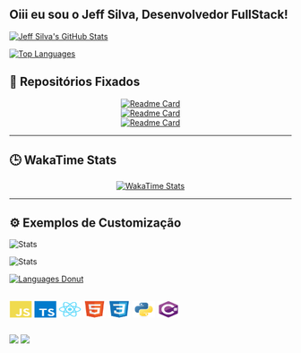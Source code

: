 ## Oiii eu sou o Jeff Silva, Desenvolvedor FullStack!

<!-- Estatísticas Gerais -->
[![Jeff Silva's GitHub Stats](https://github-readme-stats.vercel.app/api?username=jeffsilva03&show_icons=true&theme=radical&hide=issues,prs)](https://github.com/jeffsilva03)

<!-- Top Languages -->
[![Top Languages](https://github-readme-stats.vercel.app/api/top-langs/?username=jeffsilva03&layout=compact&langs_count=8)](https://github.com/jeffsilva03)


## 📌 Repositórios Fixados

<div align="center">

[![Readme Card](https://github-readme-stats.vercel.app/api/pin/?username=jeffsilva03&repo=PROJETO-SEMESTRAL)](https://github.com/jeffsilva03/PROJETO-SEMESTRAL)  
[![Readme Card](https://github-readme-stats.vercel.app/api/pin/?username=jeffsilva03&repo=meu-projeto-2)](https://github.com/jeffsilva03/meu-projeto-2)  
[![Readme Card](https://github-readme-stats.vercel.app/api/pin/?username=jeffsilva03&repo=meu-projeto-3)](https://github.com/jeffsilva03/meu-projeto-3)

</div>

---

## 🕒 WakaTime Stats

<div align="center">

[![WakaTime Stats](https://github-readme-stats.vercel.app/api/wakatime?username=jeffsilva03&layout=compact)](https://github.com/anuraghazra/github-readme-stats)

</div>

---

## ⚙️ Exemplos de Customização


![Stats](https://github-readme-stats.vercel.app/api?username=jeffsilva03&show_icons=true&theme=dracula)


![Stats](https://github-readme-stats.vercel.app/api?username=jeffsilva03&show_icons=true&hide=contribs,rank)


[![Languages Donut](https://github-readme-stats.vercel.app/api/top-langs/?username=jeffsilva03&layout=donut)](https://github.com/jeffsilva03)




<div style="display: inline_block"><br>
  <img align="center" alt="Rafa-Js" height="30" width="40" src="https://raw.githubusercontent.com/devicons/devicon/master/icons/javascript/javascript-plain.svg">
  <img align="center" alt="Rafa-Ts" height="30" width="40" src="https://raw.githubusercontent.com/devicons/devicon/master/icons/typescript/typescript-plain.svg">
  <img align="center" alt="Rafa-React" height="30" width="40" src="https://raw.githubusercontent.com/devicons/devicon/master/icons/react/react-original.svg">
  <img align="center" alt="Rafa-HTML" height="30" width="40" src="https://raw.githubusercontent.com/devicons/devicon/master/icons/html5/html5-original.svg">
  <img align="center" alt="Rafa-CSS" height="30" width="40" src="https://raw.githubusercontent.com/devicons/devicon/master/icons/css3/css3-original.svg">
  <img align="center" alt="Rafa-Python" height="30" width="40" src="https://raw.githubusercontent.com/devicons/devicon/master/icons/python/python-original.svg">
  <img align="center" alt="Rafa-Csharp" height="30" width="40" src="https://raw.githubusercontent.com/devicons/devicon/master/icons/csharp/csharp-original.svg">
</div>
  
  ##
 
<div> 
  <a href = "mailto:contatorafaballerini@gmail.com"><img src="https://img.shields.io/badge/-Gmail-%23333?style=for-the-badge&logo=gmail&logoColor=white" target="_blank"></a>
  <a href="https://www.linkedin.com/in/jefferson-silva-355620323/" target="_blank"><img src="https://img.shields.io/badge/-LinkedIn-%230077B5?style=for-the-badge&logo=linkedin&logoColor=white" target="_blank"></a> 
  
</div>
